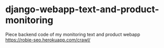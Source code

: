 # django-webapp-text-and-product-monitoring
Piece backend code of my monitoring text and product webapp https://robie-seo.herokuapp.com/crawl/
